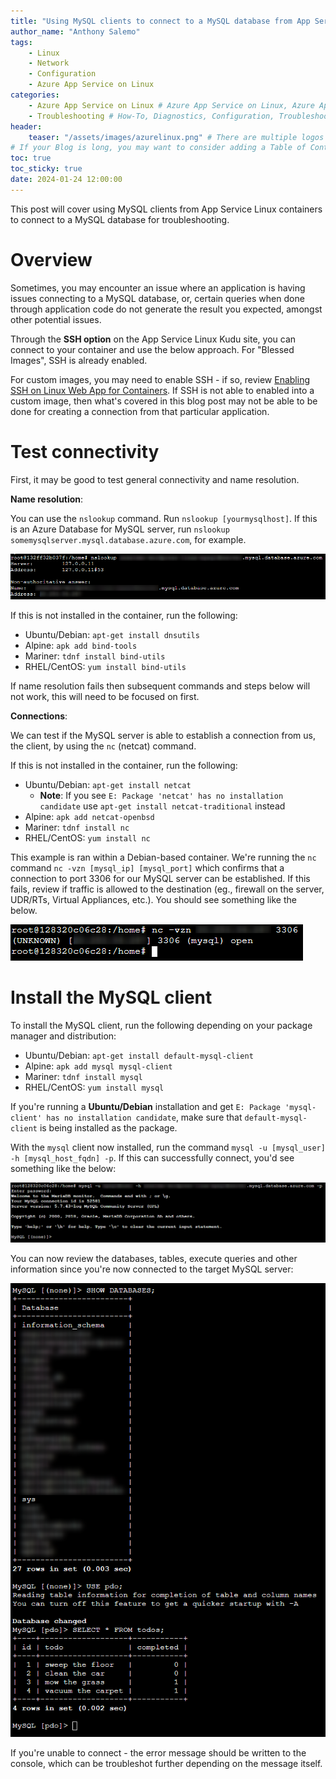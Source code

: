 ```yaml
---
title: "Using MySQL clients to connect to a MySQL database from App Service Linux"
author_name: "Anthony Salemo"
tags:
    - Linux
    - Network
    - Configuration
    - Azure App Service on Linux
categories:
    - Azure App Service on Linux # Azure App Service on Linux, Azure App Service on Windows, Function App, Azure VM, Azure SDK
    - Troubleshooting # How-To, Diagnostics, Configuration, Troubleshooting, Performance
header:
    teaser: "/assets/images/azurelinux.png" # There are multiple logos that can be used in "/assets/images" if you choose to add one.
# If your Blog is long, you may want to consider adding a Table of Contents by adding the following two settings.
toc: true
toc_sticky: true
date: 2024-01-24 12:00:00
---
```


This post will cover using MySQL clients from App Service Linux containers to connect to a MySQL database for troubleshooting.

# Overview
Sometimes, you may encounter an issue where an application is having issues connecting to a MySQL database, or, certain queries when done through application code do not generate the result you expected, amongst other potential issues.

Through the **SSH option** on the App Service Linux Kudu site, you can connect to your container and use the below approach. For "Blessed Images", SSH is already enabled. 

For custom images, you may need to enable SSH - if so, review [Enabling SSH on Linux Web App for Containers](https://azureossd.github.io/2022/04/27/2022-Enabling-SSH-on-Linux-Web-App-for-Containers/index.html). If SSH is not able to enabled into a custom image, then what's covered in this blog post may not be able to be done for creating a connection from that particular application.

# Test connectivity
First, it may be good to test general connectivity and name resolution.

**Name resolution**:

You can use the `nslookup` command. Run `nslookup [yourmysqlhost]`. If this is an Azure Database for MySQL server, run `nslookup somemysqlserver.mysql.database.azure.com`, for example.

![nslookup to MySQL](/media/2024/01/mysql-client-1.png)

If this is not installed in the container, run the following:
- Ubuntu/Debian: `apt-get install dnsutils`
- Alpine: `apk add bind-tools`
- Mariner: `tdnf install bind-utils`
- RHEL/CentOS: `yum install bind-utils`

If name resolution fails then subsequent commands and steps below will not work, this will need to be focused on first.


**Connections**:

We can test if the MySQL server is able to establish a connection from us, the client, by using the `nc` (netcat) command.

If this is not installed in the container, run the following:
- Ubuntu/Debian: `apt-get install netcat`
  - **Note**: If you see `E: Package 'netcat' has no installation candidate` use `apt-get install netcat-traditional` instead
- Alpine: `apk add netcat-openbsd`
- Mariner: `tdnf install nc`
- RHEL/CentOS: `yum install nc`

This example is ran within a Debian-based container. We're running the `nc` command `nc -vzn [mysql_ip] [mysql_port]` which confirms that a connection to port 3306 for our MySQL server can be established. If this fails, review if traffic is allowed to the destination (eg., firewall on the server, UDR/RTs, Virtual Appliances, etc.). You should see something like the below.

![nc to MySQL](/media/2024/01/mysql-client-2.png)

# Install the MySQL client
To install the MySQL client, run the following depending on your package manager and distribution:

- Ubuntu/Debian: `apt-get install default-mysql-client`
- Alpine: `apk add mysql mysql-client`
- Mariner: `tdnf install mysql`
- RHEL/CentOS: `yum install mysql`

If you're running a **Ubuntu/Debian** installation and get `E: Package 'mysql-client' has no installation candidate`, make sure that `default-mysql-client` is being installed as the package.

With the `mysql` client now installed, run the command `mysql -u [mysql_user] -h [mysql_host_fqdn] -p`. If this can successfully connect, you'd see something like the below:

![MySQL client to MySQL](/media/2024/01/mysql-client-3.png)

You can now review the databases, tables, execute queries and other information since you're now connected to the target MySQL server:

![MySQL client to MySQL](/media/2024/01/mysql-client-4.png)

If you're unable to connect - the error message should be written to the console, which can be troubleshot further depending on the message itself.
